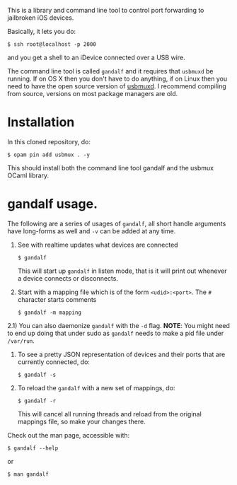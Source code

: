 This is a library and command line tool to control port forwarding to
jailbroken iOS devices.

Basically, it lets you do:

```shell
$ ssh root@localhost -p 2000
```

and you get a shell to an iDevice connected over a USB wire.

The command line tool is called `gandalf` and it requires that
`usbmuxd` be running. If on OS X then you don't have to do anything,
if on Linux then you need to have the open source version of
[usbmuxd](https://github.com/libimobiledevice/usbmuxd). I recommend compiling from source, versions on most package
managers are old.

# Installation

In this cloned repository, do: 

```shell
$ opam pin add usbmux . -y
```

This should install both the command line tool gandalf and the usbmux
OCaml library.

# gandalf usage.

The following are a series of usages of `gandalf`, all short handle
arguments have long-forms as well and `-v` can be added at any time.

1.  See with realtime updates what devices are connected 
    
    ```shell
    $ gandalf
    ```
    
    This will start up `gandalf` in listen mode, that is it will print
    out whenever a device connects or disconnects.

2.  Start with a mapping file which is of the form `<udid>:<port>`. The
    `#` character starts comments
    
    ```shell
    $ gandalf -m mapping
    ```

2.1) You can also daemonize `gandalf` with the `-d` flag. **NOTE**: You
might need to end up doing that under sudo as `gandalf` needs to
make a pid file under `/var/run`.

1.  To see a pretty JSON representation of devices and their ports that
    are currently connected, do:
    
    ```shell
    $ gandalf -s
    ```

2.  To reload the `gandalf` with a new set of mappings, do:
    
    ```shell
    $ gandalf -r
    ```
    
    This will cancel all running threads and reload from the original
    mappings file, so make your changes there.

Check out the man page, accessible with:

```shell
$ gandalf --help
```

or 

```shell
$ man gandalf
```
